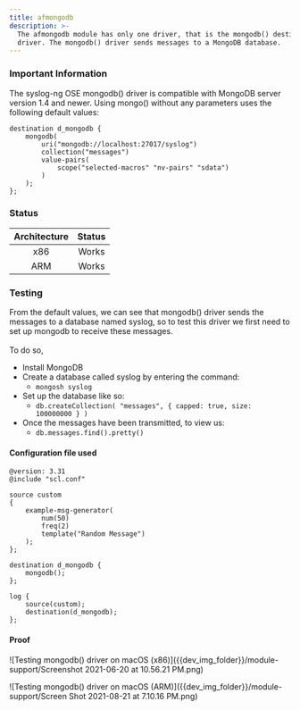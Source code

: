```yaml
---
title: afmongodb
description: >-
  The afmongodb module has only one driver, that is the mongodb() destination
  driver. The mongodb() driver sends messages to a MongoDB database.
---
```


### Important Information

The syslog-ng OSE mongodb() driver is compatible with MongoDB server version 1.4 and newer. Using mongo() without any parameters uses the following default values:

```config
destination d_mongodb {
    mongodb(
        uri("mongodb://localhost:27017/syslog")
        collection("messages")
        value-pairs(
            scope("selected-macros" "nv-pairs" "sdata")
        )
    );
};
```

### Status

| Architecture | Status |
| :----------: | :----: |
|      x86     |  Works |
|      ARM     |  Works |

### Testing

From the default values, we can see that mongodb() driver sends the messages to a database named syslog, so to test this driver we first need to set up mongodb to receive these messages. \
\
To do so,

* Install MongoDB
* Create a database called syslog by entering the command:
  * `mongosh syslog`
* Set up the database like so:
  * `db.createCollection( "messages", { capped: true, size: 100000000 } )`
* Once the messages have been transmitted, to view us:
  * `db.messages.find().pretty()`

#### Configuration file used

```config
@version: 3.31
@include "scl.conf"

source custom
{
    example-msg-generator(
        num(50)
        freq(2)
        template("Random Message")
    );
};

destination d_mongodb {
    mongodb();
};

log {
    source(custom);
    destination(d_mongodb);
};
```

#### Proof

![Testing mongodb() driver on macOS (x86)]({{dev_img_folder}}/module-support/Screenshot 2021-06-20 at 10.56.21 PM.png)

![Testing mongodb() driver on macOS (ARM)]({{dev_img_folder}}/module-support/Screen Shot 2021-08-21 at 7.10.16 PM.png)
